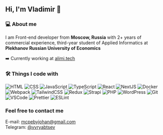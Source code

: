 ## Hi, I'm Vladimir 👋
### 💻  About me 
I am Front-end developer from **Moscow, Russia** with 2+ years of commercial experience, third-year student of Applied Informatics at **Plekhanov Russian University of Economics**

➡️ Currently working at [alimi.tech](https://alimi.tech/)

### 🛠️ Things I code with
![HTML](https://img.shields.io/badge/HTML5-E34F26?style=for-the-badge&logo=html5&logoColor=white) ![CSS](https://img.shields.io/badge/CSS3-1572B6?style=for-the-badge&logo=css3&logoColor=white) ![JavaScript](https://img.shields.io/badge/JavaScript-323330?style=for-the-badge&logo=javascript&logoColor=F7DF1E) ![TypeScript](https://img.shields.io/badge/TypeScript-007ACC?style=for-the-badge&logo=typescript&logoColor=white) ![React](https://img.shields.io/badge/React-20232A?style=for-the-badge&logo=react&logoColor=61DAFB) ![NextJS](https://img.shields.io/badge/next%20js-000000?style=for-the-badge&logo=nextdotjs&logoColor=white) ![Docker](https://img.shields.io/badge/Docker-2CA5E0?style=for-the-badge&logo=docker&logoColor=white) ![Webpack](https://img.shields.io/badge/Webpack-8DD6F9?style=for-the-badge&logo=Webpack&logoColor=white) ![TailwindCSS](https://img.shields.io/badge/Tailwind_CSS-38B2AC?style=for-the-badge&logo=tailwind-css&logoColor=white) ![Redux](https://img.shields.io/badge/Redux-593D88?style=for-the-badge&logo=redux&logoColor=white) ![Strapi](https://img.shields.io/badge/strapi-2F2E8B?style=for-the-badge&logo=strapi&logoColor=white) ![PHP](https://img.shields.io/badge/PHP-777BB4?style=for-the-badge&logo=php&logoColor=white) ![WordPress](https://img.shields.io/badge/Wordpress-21759B?style=for-the-badge&logo=wordpress&logoColor=white) ![Git](https://img.shields.io/badge/GIT-E44C30?style=for-the-badge&logo=git&logoColor=white) ![VSCode](https://img.shields.io/badge/VSCode-0078D4?style=for-the-badge&logo=visual%20studio%20code&logoColor=white) ![Prettier](https://img.shields.io/badge/prettier-1A2C34?style=for-the-badge&logo=prettier&logoColor=F7BA3) ![ESLint](https://img.shields.io/badge/eslint-3A33D1?style=for-the-badge&logo=eslint&logoColor=white)

### Feel free to contact me
E-mail: mcpebyjohan@gmail.com<br>
Telegram: [@vvryabtsev](https://t.me/vvryabtsev)

